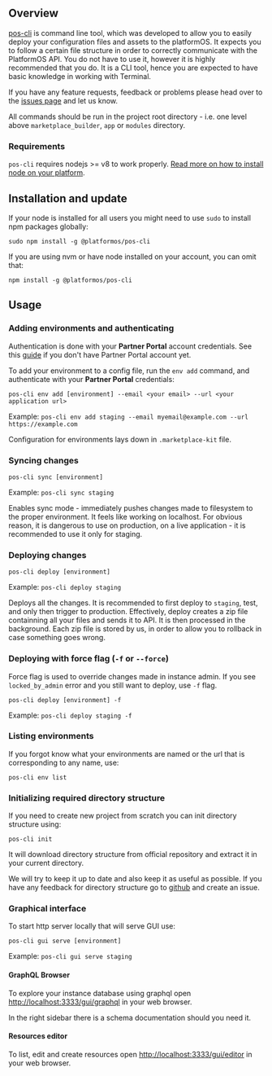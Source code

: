## Overview

[pos-cli](https://github.com/mdyd-dev/pos-cli) is command line tool, which was developed to allow you to easily deploy your configuration files and assets to the platformOS. It expects you to follow a certain file structure in order to correctly communicate with the PlatformOS API. You do not have to use it, however it is highly recommended that you do. It is a CLI tool, hence you are expected to have basic knowledge in working with Terminal.

If you have any feature requests, feedback or problems please head over to the [issues page](https://github.com/mdyd-dev/pos-cli/issues) and let us know.

All commands should be run in the project root directory - i.e. one level above `marketplace_builder`, `app` or `modules` directory.

### Requirements

`pos-cli` requires nodejs >= v8 to work properly. [Read more on how to install node on your platform](https://nodejs.org/en/download/).

## Installation and update

If your node is installed for all users you might need to use `sudo` to install npm packages globally:

    sudo npm install -g @platformos/pos-cli

If you are using nvm or have node installed on your account, you can omit that:

    npm install -g @platformos/pos-cli

## Usage

### Adding environments and authenticating

Authentication is done with your **Partner Portal** account credentials.
See this [guide](https://documentation.platformos.com/get-started/partner-portal/inviting-new-user-to-partner-portal) if you don't have Partner Portal account yet.

To add your environment to a config file, run the `env add` command, and authenticate with your **Partner Portal** credentials:

```
pos-cli env add [environment] --email <your email> --url <your application url>
```

Example: `pos-cli env add staging --email myemail@example.com --url https://example.com`

Configuration for environments lays down in `.marketplace-kit` file.

### Syncing changes

```
pos-cli sync [environment]
```

Example: `pos-cli sync staging`

Enables sync mode - immediately pushes changes made to filesystem to the proper environment. It feels like working on localhost. For obvious reason, it is dangerous to use on production, on a live application - it is recommended to use it only for staging.

### Deploying changes

```
pos-cli deploy [environment]
```

Example: `pos-cli deploy staging`

Deploys all the changes. It is recommended to first deploy to `staging`, test, and only then trigger to production. Effectively, deploy creates a zip file containning all your files and sends it to API. It is then processed in the background. Each zip file is stored by us, in order to allow you to rollback in case something goes wrong.

### Deploying with force flag (`-f` or `--force`)

Force flag is used to override changes made in instance admin. If you see `locked_by_admin` error and you still want to deploy, use `-f` flag.

```
pos-cli deploy [environment] -f
```

Example: `pos-cli deploy staging -f`

### Listing environments

If you forgot know what your environments are named or the url that is corresponding to any name, use:

```
pos-cli env list
```

### Initializing required directory structure

If you need to create new project from scratch you can init directory structure using:

```
pos-cli init
```

It will download directory structure from official repository and extract it in your current directory.

We will try to keep it up to date and also keep it as useful as possible.
If you have any feedback for directory structure go to [github](https://github.com/mdyd-dev/directory-structure) and create an issue.

### Graphical interface

To start http server locally that will serve GUI use:

```
pos-cli gui serve [environment]
```

Example: `pos-cli gui serve staging`

#### GraphQL Browser

To explore your instance database using graphql open [http://localhost:3333/gui/graphql](http://localhost:3333/gui/graphql) in your web browser.

In the right sidebar there is a schema documentation should you need it.

#### Resources editor

To list, edit and create resources open [http://localhost:3333/gui/editor](http://localhost:3333/gui/) in your web browser.
